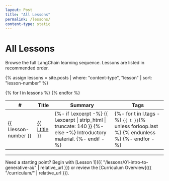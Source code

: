 ```yaml
---
layout: Post
title: "All Lessons"
permalink: /lessons/
content-type: static
---
```


# All Lessons

Browse the full LangChain learning sequence. Lessons are listed in recommended order.

{% assign lessons = site.posts | where: "content-type", "lesson" | sort: "lesson-number" %}

<table>
  <thead>
    <tr>
      <th>#</th>
      <th>Title</th>
      <th>Summary</th>
      <th>Tags</th>
    </tr>
  </thead>
  <tbody>
  {% for l in lessons %}
    <tr>
      <td>{{ l.lesson-number }}</td>
      <td><a href="{{ l.url | relative_url }}">{{ l.title }}</a></td>
      <td>
        {%- if l.excerpt -%}
          {{ l.excerpt | strip_html | truncate: 140 }}
        {%- else -%}
          Introductory material.
        {%- endif -%}
      </td>
      <td>
        {%- for t in l.tags -%}
          <code style="font-size:12px;">{{ t }}</code>{% unless forloop.last %} {% endunless %}
        {%- endfor -%}
      </td>
    </tr>
  {% endfor %}
  </tbody>
</table>

---

Need a starting point? Begin with [Lesson 1]({{ "/lessons/01-intro-to-generative-ai/" | relative_url }}) or review the [Curriculum Overview]({{ "/curriculum/" | relative_url }}).

